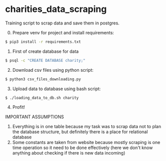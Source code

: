 # charities_data_scraping
Training script to scrap data and save them in postgres.

0. Prepare venv for project and install requirements:
```bash
$ pip3 install -r requirements.txt
```

1. First of create database for data 
```bash
$ psql -c "CREATE DATABASE charity;"
```

2. Download csv files using python script:
```bash
$ python3 csv_files_downloading.py
```

3. Upload data to database using bash script:
```bash
$ ./loading_data_to_db.sh charity
```

4. Profit!


IMPORTANT ASSUMPTIONS
1. Everything is in one table because my task was to scrap data not to plan the database structure, but definitely there is a place for relational database
2. Some constants are taken from website because mostly scraping is one time operation so it need to be done effectively (here we don't know anything about checking if there is new data incoming) 